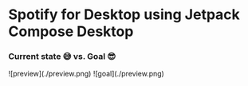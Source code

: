 # Spotify for Desktop using Jetpack Compose Desktop

### Current state 😅 vs. Goal 😎
<p>
  ![preview](./preview.png)
  ![goal](./preview.png)
</p>
